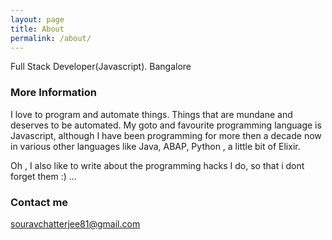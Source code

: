 ```yaml
---
layout: page
title: About
permalink: /about/
---
```


Full Stack Developer(Javascript).
Bangalore

### More Information

I love to program and automate things. Things that are mundane and deserves to
be automated.
My goto and favourite programming language is Javascript, although I have been programming
for more then a decade now in various other languages like Java, ABAP, Python , a little
bit of Elixir.

Oh , I also like to write about the programming hacks I do, so that i dont
forget them :) ...

### Contact me

[souravchatterjee81@gmail.com](mailto:souravchatterjee81@gmail)
